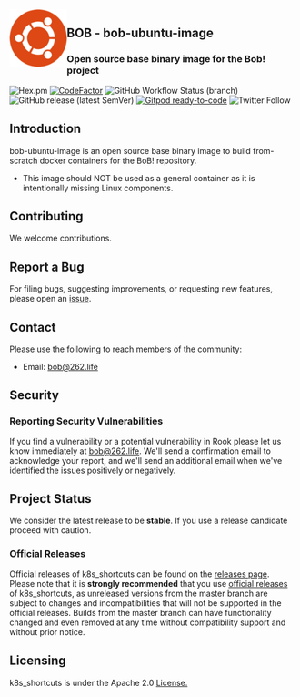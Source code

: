 <img alt="bob" align="left" src="library-ubuntu-logo.png" width="20%" height="20%">



## BOB - bob-ubuntu-image
### Open source base binary image for the Bob! project

![Hex.pm](https://img.shields.io/hexpm/l/apa)
[![CodeFactor](https://www.codefactor.io/repository/github/262life/bob-ubuntu-image/badge)](https://www.codefactor.io/repository/github/262life/bob-ubuntu-image)
![GitHub Workflow Status (branch)](https://img.shields.io/github/workflow/status/262life/bob-ubuntu-image/release/v0.99.5-RC1?label=build%20v0.99.5-RC1)
![GitHub release (latest SemVer)](https://img.shields.io/github/v/release/262life/bob-ubuntu-image)
[![Gitpod ready-to-code](https://img.shields.io/badge/Gitpod-ready--to--code-blue?logo=gitpod)](https://gitpod.io/#https://github.com/262life/bob-ubuntu-image)
![Twitter Follow](https://img.shields.io/twitter/follow/262life?style=social)
## Introduction 
bob-ubuntu-image is an open source base binary image to build from-scratch docker containers for the BoB! repository.  
 * This image should NOT be used as a general container as it is intentionally missing Linux components.
 
## Contributing

We welcome contributions. 

## Report a Bug

For filing bugs, suggesting improvements, or requesting new features, please open an [issue](https://github.com/262life/k8s_shortcuts/issues).

## Contact

Please use the following to reach members of the community:

- Email: [bob@262.life](mailto:bob@262.life)

## Security

### Reporting Security Vulnerabilities

If you find a vulnerability or a potential vulnerability in Rook please let us know immediately at
[bob@262.life](mailto:bob@262.life). We'll send a confirmation email to acknowledge your
report, and we'll send an additional email when we've identified the issues positively or
negatively.


## Project Status

We consider the latest release to be **stable**.  If you use a release candidate proceed with caution. 


### Official Releases

Official releases of k8s_shortcuts can be found on the [releases page](https://github.com/262life/bob-ubuntu-image/releases).
Please note that it is **strongly recommended** that you use [official releases](https://github.com/262life/bob-ubuntu-image/releases) of k8s_shortcuts, as unreleased versions from the master branch are subject to changes and incompatibilities that will not be supported in the official releases.
Builds from the master branch can have functionality changed and even removed at any time without compatibility support and without prior notice.

## Licensing

k8s_shortcuts is under the Apache 2.0 [License.](LICENSE)

